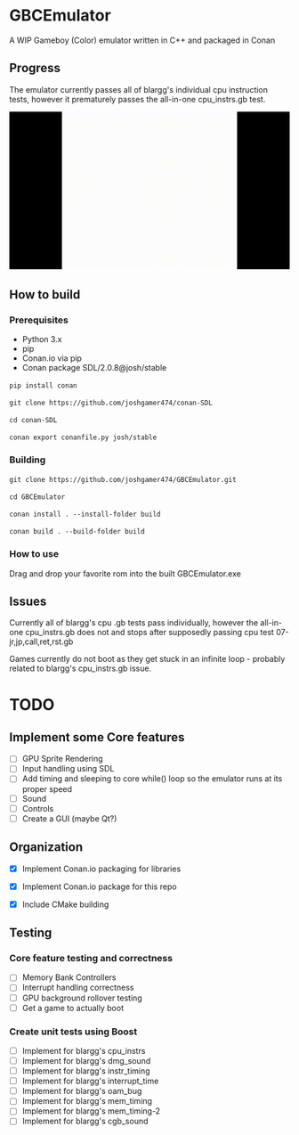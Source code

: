 # GBCEmulator
A WIP Gameboy (Color) emulator written in C++ and packaged in Conan

## Progress

The emulator currently passes all of blargg's individual cpu instruction tests, however it prematurely passes the all-in-one cpu_instrs.gb test.

![](https://github.com/joshgamer474/GBCEmulator/raw/master/res/blargg_cpu_intrs.gif)

## How to build

### Prerequisites

* Python 3.x
* pip
* Conan.io via pip
* Conan package SDL/2.0.8@josh/stable

```pip install conan```

```git clone https://github.com/joshgamer474/conan-SDL```

```cd conan-SDL```

```conan export conanfile.py josh/stable```

### Building

```git clone https://github.com/joshgamer474/GBCEmulator.git```

```cd GBCEmulator```

```conan install . --install-folder build```

```conan build . --build-folder build```

### How to use
Drag and drop your favorite rom into the built GBCEmulator.exe


## Issues

Currently all of blargg's cpu .gb tests pass individually, however the all-in-one cpu_instrs.gb does not and stops after supposedly passing cpu test 07-jr,jp,call,ret,rst.gb

Games currently do not boot as they get stuck in an infinite loop - probably related to blargg's cpu_instrs.gb issue.


# TODO

## Implement some Core features
- [ ] GPU Sprite Rendering
- [ ] Input handling using SDL
- [ ] Add timing and sleeping to core while() loop so the emulator runs at its proper speed
- [ ] Sound
- [ ] Controls
- [ ] Create a GUI (maybe Qt?)

## Organization
- [x] Implement Conan.io packaging for libraries
- [x] Implement Conan.io package for this repo
- [x] Include CMake building


## Testing

### Core feature testing and correctness
- [ ] Memory Bank Controllers
- [ ] Interrupt handling correctness
- [ ] GPU background rollover testing
- [ ] Get a game to actually boot

### Create unit tests using Boost
- [ ] Implement for blargg's cpu_instrs
- [ ] Implement for blargg's dmg_sound
- [ ] Implement for blargg's instr_timing
- [ ] Implement for blargg's interrupt_time
- [ ] Implement for blargg's oam_bug
- [ ] Implement for blargg's mem_timing
- [ ] Implement for blargg's mem_timing-2
- [ ] Implement for blargg's cgb_sound
